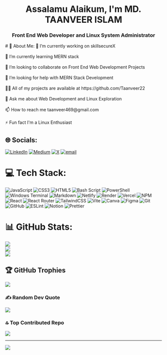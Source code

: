 <h1 align="center">Assalamu Alaikum, I'm MD. TAANVEER ISLAM</h1>
<h3 align="center">Front End Web Developer and Linux System Administrator</h3>
# 💫 About Me:
🔭 I’m currently working on skillsecureX<br><br>🌱 I’m currently learning MERN stack<br><br>👯 I’m looking to collaborate on Front End Web Development Projects<br><br>🤝 I’m looking for help with MERN Stack Development<br><br>👨‍💻 All of my projects are available at https://github.com/Taanveer22<br><br>💬 Ask me about Web Development and Linux Exploration<br><br>📫 How to reach me taanveer469@gmail.com<br><br>⚡ Fun fact I'm a Linux Enthusiast<br>


## 🌐 Socials:
[![LinkedIn](https://img.shields.io/badge/LinkedIn-%230077B5.svg?logo=linkedin&logoColor=white)](https://linkedin.com/in/taanveer22) [![Medium](https://img.shields.io/badge/Medium-12100E?logo=medium&logoColor=white)](https://medium.com/@taanveer22) [![X](https://img.shields.io/badge/X-black.svg?logo=X&logoColor=white)](https://x.com/taanveer_22) [![email](https://img.shields.io/badge/Email-D14836?logo=gmail&logoColor=white)](mailto:taanveer469@gmail.com) 

# 💻 Tech Stack:
![JavaScript](https://img.shields.io/badge/javascript-%23323330.svg?style=for-the-badge&logo=javascript&logoColor=%23F7DF1E) ![CSS3](https://img.shields.io/badge/css3-%231572B6.svg?style=for-the-badge&logo=css3&logoColor=white) ![HTML5](https://img.shields.io/badge/html5-%23E34F26.svg?style=for-the-badge&logo=html5&logoColor=white) ![Bash Script](https://img.shields.io/badge/bash_script-%23121011.svg?style=for-the-badge&logo=gnu-bash&logoColor=white) ![PowerShell](https://img.shields.io/badge/PowerShell-%235391FE.svg?style=for-the-badge&logo=powershell&logoColor=white) ![Windows Terminal](https://img.shields.io/badge/Windows%20Terminal-%234D4D4D.svg?style=for-the-badge&logo=windows-terminal&logoColor=white) ![Markdown](https://img.shields.io/badge/markdown-%23000000.svg?style=for-the-badge&logo=markdown&logoColor=white) ![Netlify](https://img.shields.io/badge/netlify-%23000000.svg?style=for-the-badge&logo=netlify&logoColor=#00C7B7) ![Render](https://img.shields.io/badge/Render-%46E3B7.svg?style=for-the-badge&logo=render&logoColor=white) ![Vercel](https://img.shields.io/badge/vercel-%23000000.svg?style=for-the-badge&logo=vercel&logoColor=white) ![NPM](https://img.shields.io/badge/NPM-%23CB3837.svg?style=for-the-badge&logo=npm&logoColor=white) ![React](https://img.shields.io/badge/react-%2320232a.svg?style=for-the-badge&logo=react&logoColor=%2361DAFB) ![React Router](https://img.shields.io/badge/React_Router-CA4245?style=for-the-badge&logo=react-router&logoColor=white) ![TailwindCSS](https://img.shields.io/badge/tailwindcss-%2338B2AC.svg?style=for-the-badge&logo=tailwind-css&logoColor=white) ![Vite](https://img.shields.io/badge/vite-%23646CFF.svg?style=for-the-badge&logo=vite&logoColor=white) ![Canva](https://img.shields.io/badge/Canva-%2300C4CC.svg?style=for-the-badge&logo=Canva&logoColor=white) ![Figma](https://img.shields.io/badge/figma-%23F24E1E.svg?style=for-the-badge&logo=figma&logoColor=white) ![Git](https://img.shields.io/badge/git-%23F05033.svg?style=for-the-badge&logo=git&logoColor=white) ![GitHub](https://img.shields.io/badge/github-%23121011.svg?style=for-the-badge&logo=github&logoColor=white) ![ESLint](https://img.shields.io/badge/ESLint-4B3263?style=for-the-badge&logo=eslint&logoColor=white) ![Notion](https://img.shields.io/badge/Notion-%23000000.svg?style=for-the-badge&logo=notion&logoColor=white) ![Prettier](https://img.shields.io/badge/prettier-%23F7B93E.svg?style=for-the-badge&logo=prettier&logoColor=black)
# 📊 GitHub Stats:
![](https://github-readme-stats.vercel.app/api?username=taanveer22&theme=react&hide_border=false&include_all_commits=false&count_private=false)<br/>
![](https://nirzak-streak-stats.vercel.app/?user=taanveer22&theme=react&hide_border=false)<br/>
![](https://github-readme-stats.vercel.app/api/top-langs/?username=taanveer22&theme=react&hide_border=false&include_all_commits=false&count_private=false&layout=compact)

## 🏆 GitHub Trophies
![](https://github-profile-trophy.vercel.app/?username=taanveer22&theme=tokyonight&no-frame=false&no-bg=true&margin-w=4)

### ✍️ Random Dev Quote
![](https://quotes-github-readme.vercel.app/api?type=horizontal&theme=tokyonight)

### 🔝 Top Contributed Repo
![](https://github-contributor-stats.vercel.app/api?username=taanveer22&limit=5&theme=tokyonight&combine_all_yearly_contributions=true)

---
[![](https://visitcount.itsvg.in/api?id=taanveer22&icon=6&color=9)](https://visitcount.itsvg.in)

<!-- Proudly created with GPRM ( https://gprm.itsvg.in ) -->


